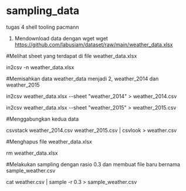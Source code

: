# sampling_data
tugas 4 shell tooling pacmann

1. Mendownload data dengan wget
wget https://github.com/labusiam/dataset/raw/main/weather_data.xlsx

#Melihat sheet yang terdapat di file weather_data.xlsx

in2csv -n weather_data.xlsx

#Memisahkan data weather_data menjadi 2, weather_2014 dan weather_2015

in2csv weather_data.xlsx --sheet "weather_2014" > weather_2014.csv

in2csv weather_data.xlsx --sheet "weather_2015" > weather_2015.csv

#Menggabungkan kedua data

csvstack weather_2014.csv weather_2015.csv | csvlook > weather.csv

#Menghapus file weather_data.xlsx

rm weather_data.xlsx

#Melakukan sampling dengan rasio 0.3 dan membuat file baru bernama sample_weather.csv

cat weather.csv | sample -r 0.3 > sample_weather.csv


